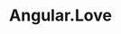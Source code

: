 ---
key: angularlove
title: Angular.Love
category: communities
logo: /images/partners/communities/angularlove.png
website: 'https://angular.love/'
socials: []
---